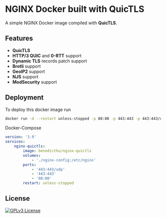 
# **NGINX** Docker built with **QuicTLS**

A simple NGINX Docker image compiled with **QuicTLS**.


## Features

- **QuicTLS**
- **HTTP/3 QUIC** and **0-RTT** support
- **Dynamic TLS** records patch support
- **Brotli** support
- **GeoIP2** support
- **NJS** support
- **ModSecurity** support



## Deployment

To deploy this docker image run

```bash
docker run -d --restart unless-stopped -p 80:80 -p 443:443 -p 443:443/udp -v ./nginx-config:/etc/nginx benedicthu/nginx-quictls
```

Docker-Compose

```yaml
version: '3.9'
services:
    nginx-quictls:
        image: benedicthu/nginx-quictls
        volumes:
            - './nginx-config:/etc/nginx'
        ports:
            - '443:443/udp'
            - '443:443'
            - '80:80'
        restart: unless-stopped
```
## License

[![GPLv3 License](https://img.shields.io/badge/License-GPL%20v3-yellow.svg)](https://opensource.org/licenses/)

